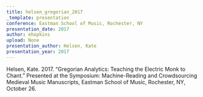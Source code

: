 ```yaml
---
title: helsen_gregorian_2017
_template: presentation
conference: Eastman School of Music, Rochester, NY
presentation_date: 2017
author: ehopkins
upload: None
presentation_author: Helsen, Kate
presentation_year: 2017
---
```

Helsen, Kate. 2017. “Gregorian Analytics: Teaching the Electric Monk to Chant.” Presented at the Symposium: Machine-Reading and Crowdsourcing Medieval Music Manuscripts, Eastman School of Music, Rochester, NY, October 26.